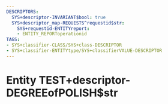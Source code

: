 ```yaml
---
DESCRIPTORS:
  SYS+descriptor-INVARIANT$bool: true
  SYS+descriptor_map-REQUESTS^requestid$str:
    SYS+requestid-ENTITYreport:
    - ENTITY_REPORToperationid
TAGS:
- SYS+classifier-CLASS/SYS+class-DESCRIPTOR
- SYS+classifier-ENTITYtype/SYS+classifierVALUE-DESCRIPTOR
---
```

# Entity TEST+descriptor-DEGREEofPOLISH$str

